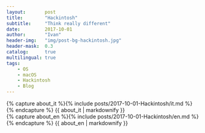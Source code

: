 ```yaml
---
layout:       post
title:        "Hackintosh"
subtitle:     "Think really different"
date:         2017-10-01
author:       "Ivan"
header-img:   "img/post-bg-hackintosh.jpg"
header-mask:  0.3
catalog:      true
multilingual: true
tags:
    - OS
    - macOS
    - Hackintosh
    - Blog
---
```


<!-- Italian Version -->
<div class="it post-container">
    {% capture about_it %}{% include posts/2017-10-01-Hackintosh/it.md %}{% endcapture %}
    {{ about_it | markdownify }}
</div>

<!-- English Version -->
<div class="en post-container">
    {% capture about_en %}{% include posts/2017-10-01-Hackintosh/en.md %}{% endcapture %}
    {{ about_en | markdownify }}
</div>